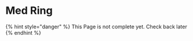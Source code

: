 # Med Ring

{% hint style="danger" %}
This Page is not complete yet. Check back later
{% endhint %}

